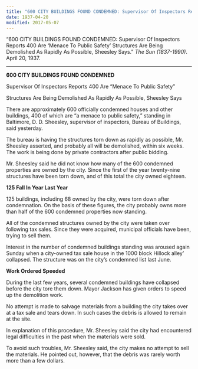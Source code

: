 ```yaml
---
title: "600 CITY BUILDINGS FOUND CONDEMNED: Supervisor Of Inspectors Reports 400 Are ‘Menace To Public Safety’ Structures Are Being Demolished As Rapidly As Possible, Sheesley Says."
date: 1937-04-20
modified: 2017-05-07
---
```


“600 CITY BUILDINGS FOUND CONDEMNED: Supervisor Of Inspectors Reports 400 Are ‘Menace To Public Safety’ Structures Are Being Demolished As Rapidly As Possible, Sheesley Says.” *The Sun (1837-1990)*. April 20, 1937.

---

**600 CITY BUILDINGS FOUND CONDEMNED**

Supervisor Of Inspectors Reports 400 Are “Menace To Public Safety”

Structures Are Being Demolished As Rapidly As Possible, Sheesley Says

There are approximately 600 officially condemned houses and other buildings, 400 of which are “a menace to public safety,” standing in Baltimore, D. D. Sheesley, supervisor of inspectors, Bureau of Buildings, said yesterday.

The bureau is having the structures torn down as rapidly as possible, Mr. Sheesley asserted, and probably all will be demolished, within six weeks. The work is being done by private contractors after public bidding.

Mr. Sheesley said he did not know how many of the 600 condemned properties are owned by the city. Since the first of the year twenty-nine structures have been torn down, and of this total the city owned eighteen.

**125 Fall In Year Last Year**

125 buildings, including 68 owned by the city, were torn down after condemnation. On the basis of these figures, the city probably owns more than half of the 600 condemned properties now standing.

All of the condemned structures owned by the city were taken over following tax sales. Since they were acquired, municipal officials have been, trying to sell them.

Interest in the number of condemned buildings standing was aroused again Sunday when a city-owned tax sale house in the 1000 block Hillock alley’ collapsed. The structure was on the city’s condemned list last June.

**Work Ordered Speeded**

During the last few years, several condemned buildings have collapsed before the city tore them down. Mayor Jackson has given orders to speed up the demolition work.

No attempt is made to salvage materials from a building the city takes over at a tax sale and tears down. In such cases the debris is allowed to remain at the site.

In explanation of this procedure, Mr. Sheesley said the city had encountered legal difficulties in the past when the materials were sold.

To avoid such troubles, Mr. Sheesley said, the city makes no attempt to sell the materials. He pointed out, however, that the debris was rarely worth more than a few dollars.